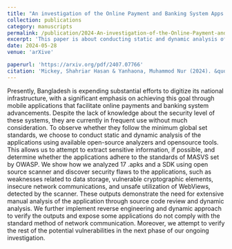 ```yaml
---
title: "An investigation of the Online Payment and Banking System Apps in Bangladesh"
collection: publications
category: manuscripts
permalink: /publication/2024-An-investigation-of-the-Online-Payment-and-Banking-System-Apps-in-Bangladesh
excerpt: 'This paper is about conducting static and dynamic analysis of the android applications using available open-source analyzers and opensource tools.'
date: 2024-05-28
venue: 'arXive'

paperurl: 'https://arxiv.org/pdf/2407.07766'
citation: 'Mickey, Shahriar Hasan & Yanhaona, Muhammod Nur (2024). &quot;An investigation of the Online Payment and Banking System Apps in Bangladesh.&quot; <i>arXive</i>. 1(1).'
---
```


Presently, Bangladesh is expending substantial efforts to digitize its national infrastructure,
with a significant emphasis on achieving this goal
through mobile applications that facilitate online
payments and banking system advancements. Despite
the lack of knowledge about the security level of
these systems, they are currently in frequent use
without much consideration. To observe whether they
follow the minimum global set standards, we choose
to conduct static and dynamic analysis of the applications using available open-source analyzers and opensource tools. This allows us to attempt to extract sensitive information, if possible, and determine whether
the applications adhere to the standards of MASVS
set by OWASP. We show how we analyzed 17 .apks
and a SDK using open source scanner and discover
security flaws to the applications, such as weaknesses
related to data storage, vulnerable cryptographic elements, insecure network communications, and unsafe
utilization of WebViews, detected by the scanner.
These outputs demonstrate the need for extensive
manual analysis of the application through source
code review and dynamic analysis. We further implement reverse engineering and dynamic approach
to verify the outputs and expose some applications
do not comply with the standard method of network
communication. Moreover, we attempt to verify the
rest of the potential vulnerabilities in the next phase
of our ongoing investigation.
